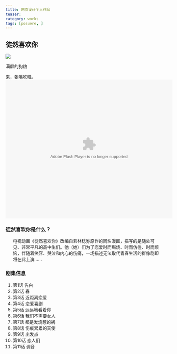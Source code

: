 ```yaml
---
title: 网页设计个人作品
teaser: 
category: works
tags: [posuere, ]
---
```


徒然喜欢你
--------------------------------------


<!-- 网上找的图 -->
<html class="no-js" lang="en">
	<head>
		<meta charset="utf-8">
		<title>徒然喜欢你</title>
		<meta name="description" content="来，张嘴吃粮">
		<meta name="viewport" content="width=device-width">
		<link rel="stylesheet" href="css/styles.css">
	</head>
	<body>
		<div class="Header">
			<a href="/" class="LogoWrapper"><img src="http://dl.image.so.com/d?imgurl=http%3A%2F%2F5b0988e595225.cdn.sohucs.com%2Fimages%2F20170708%2Fcd01bce1832b4941bd669e00bfc6e4c4.png&purl=http%3A%2F%2Fwww.sohu.com%2Fa%2F155577660_609435&key=2ba1d87d23" /></a>
			<p class="Strap">满屏的狗粮</p>
		</div>
		<div class="IntroWrapper">
			<p class="IntroText">来，张嘴吃粮。
		            <!-- 根据https://www.bilibili.com/bangumi/play/ep113295 -->
			    <embed height="452" width="544" quality="high" allowfullscreen="true" type="application/x-shockwave-flash" src="https://static-s.bilibili.com/miniloader.swf" 
			</div>
		</div>
		<div class="Ingredients">
			<h3 class="SubHeader">徒然喜欢你是什么？</h3>
			<ul>
				电视动画《徒然喜欢你》改编自若林稔弥原作的同名漫画，描写的是随处可见、非常平凡的高中生们。他（她）们为了恋爱时而燃烧、时而仿徨、时而烦恼，伴随着笑容、哭泣和内心的伤痛，一场描述无法取代青春生活的群像剧即将在此上演……
			</ul>
		</div>
		<div class="HowToMake">
			<h3 class="SubHeader">剧集信息</h3>
			<ol class="MethodWrapper">
			    <li>第1话 告白</li>
			    <li>第2话 春</li>
		            <li>第3话 近距离恋爱</li>
			    <li>第4话 恋爱喜剧</li>
			    <li>第5话 远远地看着你</li>
		            <li>第6话 我们不需要女人</li>
			    <li>第7话 都是发烧惹的祸 </li> 
		            <li>第8话 伤痕累累的天使</li>
			    <li>第9话 出发点</li>
			    <li>第10话 恋人们</li>
			    <li>第11话 调音</li>
			</ol>
		</div>
	
